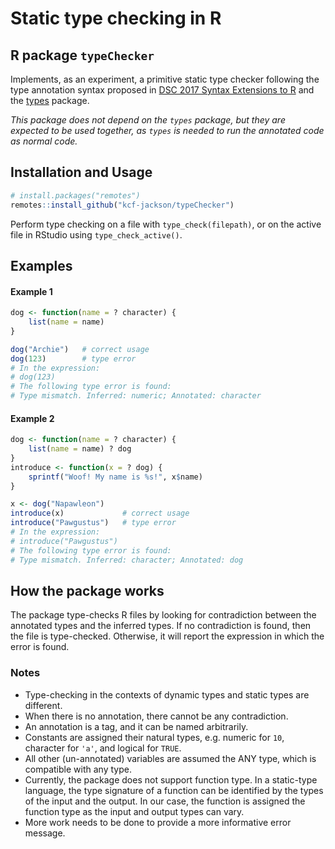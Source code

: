 Static type checking in R
================

## R package `typeChecker`

Implements, as an experiment, a primitive static type checker following
the type annotation syntax proposed in [DSC 2017 Syntax Extensions to
R](https://www.r-project.org/dsc/2017/slides/syntax-extensions.html#/type-annotations)
and the [types](https://github.com/jimhester/types) package.

*This package does not depend on the `types` package, but they are
expected to be used together, as `types` is needed to run the annotated
code as normal code.*

## Installation and Usage

``` r
# install.packages("remotes")
remotes::install_github("kcf-jackson/typeChecker")
```

Perform type checking on a file with `type_check(filepath)`, or on the
active file in RStudio using `type_check_active()`.

## Examples

#### Example 1

``` r
dog <- function(name = ? character) {
    list(name = name)
}

dog("Archie")   # correct usage
dog(123)        # type error
# In the expression:
# dog(123)
# The following type error is found:
# Type mismatch. Inferred: numeric; Annotated: character
```

#### Example 2

``` r
dog <- function(name = ? character) {
    list(name = name) ? dog
}
introduce <- function(x = ? dog) {
    sprintf("Woof! My name is %s!", x$name)
}

x <- dog("Napawleon")
introduce(x)             # correct usage
introduce("Pawgustus")   # type error
# In the expression:
# introduce("Pawgustus")
# The following type error is found:
# Type mismatch. Inferred: character; Annotated: dog
```

## How the package works

The package type-checks R files by looking for contradiction between the
annotated types and the inferred types. If no contradiction is found,
then the file is type-checked. Otherwise, it will report the expression
in which the error is found.

### Notes

  - Type-checking in the contexts of dynamic types and static types are
    different.
  - When there is no annotation, there cannot be any contradiction.
  - An annotation is a tag, and it can be named arbitrarily.
  - Constants are assigned their natural types, e.g. numeric for `10`,
    character for `'a'`, and logical for `TRUE`.
  - All other (un-annotated) variables are assumed the ANY type, which
    is compatible with any type.
  - Currently, the package does not support function type. In a
    static-type language, the type signature of a function can be
    identified by the types of the input and the output. In our case,
    the function is assigned the function type as the input and output
    types can vary.
  - More work needs to be done to provide a more informative error
    message.
